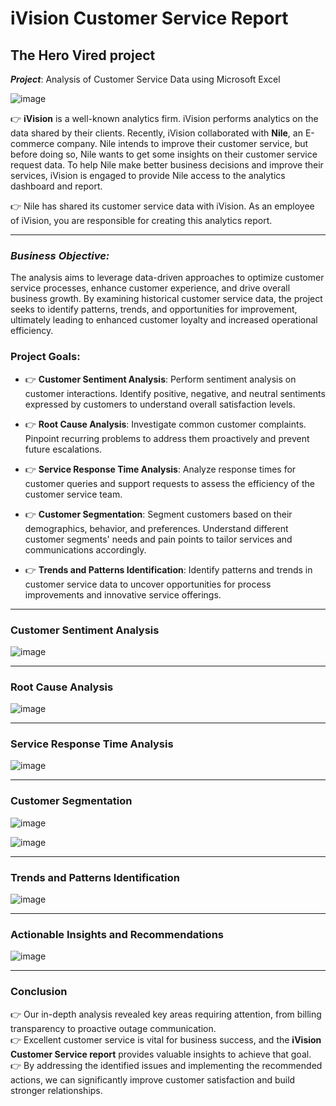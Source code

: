# iVision Customer Service Report
## The Hero Vired project

_**Project**_: Analysis of Customer Service Data using Microsoft Excel

![image](https://github.com/user-attachments/assets/a4191a1a-74d3-4a20-815d-777578731ecc)

👉 **iVision** is a well-known analytics firm. iVision performs analytics on the data shared by their clients. Recently, iVision collaborated with **Nile**, an E-commerce company. Nile intends to improve their customer service, but before doing so, Nile wants to get some insights on their customer service request data. To help Nile make better business decisions and improve their services, iVision is engaged to provide Nile access to the analytics dashboard and report.

👉 Nile has shared its customer service data with iVision. As an employee of iVision, you are responsible for creating this analytics report.

---

### _**Business Objective:**_
The analysis aims to leverage data-driven approaches to optimize customer service processes, enhance customer experience, and drive overall business growth. By examining historical customer service data, the project seeks to identify patterns, trends, and opportunities for improvement, ultimately leading to enhanced customer loyalty and increased operational efficiency.

### **Project Goals**: 
- 👉 **Customer Sentiment Analysis**: Perform sentiment analysis on customer interactions. Identify positive, negative, and neutral sentiments expressed by customers to understand overall satisfaction levels.
  
- 👉 **Root Cause Analysis**: Investigate common customer complaints. Pinpoint recurring problems to address them proactively and prevent future escalations.
  
- 👉 **Service Response Time Analysis**: Analyze response times for customer queries and support requests to assess the efficiency of the customer service team.
  
- 👉 **Customer Segmentation**: Segment customers based on their demographics, behavior, and preferences. Understand different customer segments' needs and pain points to tailor services and communications accordingly.
  
- 👉 **Trends and Patterns Identification**: Identify patterns and trends in customer service data to uncover opportunities for process improvements and innovative service offerings.

---

### **Customer Sentiment Analysis**
![image](https://github.com/user-attachments/assets/a10816dd-4979-4350-a574-2c5d0da2a605)

---

### **Root Cause Analysis**
![image](https://github.com/user-attachments/assets/04a3dead-dfdd-4efa-8b24-e76c27dc554a)

---

### **Service Response Time Analysis**
![image](https://github.com/user-attachments/assets/8b60f07a-dacf-496e-bdd0-213ddbbfbb64)

---

### **Customer Segmentation**
![image](https://github.com/user-attachments/assets/f9666659-937d-4970-af8a-ef6206af48f6)
  
![image](https://github.com/user-attachments/assets/a93595c9-93f5-44b8-9379-18b182c7c924)

---

### **Trends and Patterns Identification**
![image](https://github.com/user-attachments/assets/7c96c137-41a4-4f23-ac19-17dfd7d226c4)

---

### **Actionable Insights and Recommendations**

![image](https://github.com/user-attachments/assets/67989517-2f0a-4343-b699-026cb760ed8b)

---
### **Conclusion**

👉 Our in-depth analysis revealed key areas requiring attention, from billing transparency to proactive outage communication.  
👉 Excellent customer service is vital for business success, and the **iVision Customer Service report** provides valuable insights to achieve that goal.  
👉 By addressing the identified issues and implementing the recommended actions, we can significantly improve customer satisfaction and build stronger relationships.
